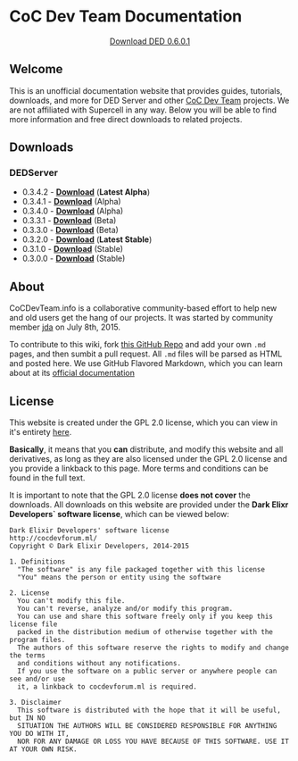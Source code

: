 # CoC Dev Team Documentation

<center><a href="https://cocdevteam.info/downloads/DEDServer-0.3.4.2.zip" class="btn btn-primary">Download DED 0.6.0.1</a></center>

## Welcome
This is an unofficial documentation website that provides guides, tutorials, downloads, and more for DED Server and other [CoC Dev Team](http://www.cocdevteam.com/) projects. We are not affiliated with Supercell in any way. Below you will be able to find more information and free direct downloads to related projects.

## Downloads

### DEDServer

 * 0.3.4.2 - **[Download](https://cocdevteam.info/downloads/DEDServer-0.3.4.2.zip)** (**Latest Alpha**)
 * 0.3.4.1 - **[Download](https://cocdevteam.info/downloads/DEDServer-0.3.4.1.zip)** (Alpha)
 * 0.3.4.0 - **[Download](https://cocdevteam.info/downloads/DEDServer-0.3.4.0.zip)** (Alpha)
 * 0.3.3.1 - **[Download](https://cocdevteam.info/downloads/DEDServer-0.3.3.1.zip)** (Beta)
 * 0.3.3.0 - **[Download](https://cocdevteam.info/downloads/DEDServer-0.3.3.0.zip)** (Beta)
 * 0.3.2.0 - **[Download](https://cocdevteam.info/downloads/DEDServer-0.3.2.0.zip)** (**Latest Stable**)
 * 0.3.1.0 - **[Download](https://cocdevteam.info/downloads/DEDServer-0.3.1.0.zip)** (Stable)
 * 0.3.0.0 - **[Download](https://cocdevteam.info/downloads/DEDServer-0.3.0.0.zip)** (Stable)

## About
CoCDevTeam.info is a collaborative community-based effort to help new and old users get the hang of our projects. It was started by community member [jda](http://www.cocdevteam.com/forum/member.php?action=profile&uid=209) on July 8th, 2015. 

To contribute to this wiki, fork [this GitHub Repo](https://github.com/JonahAragon/ded-info) and add your own `.md` pages, and then sumbit a pull request. All `.md` files will be parsed as HTML and posted here. We use GitHub Flavored Markdown, which you can learn about at its [official documentation](https://help.github.com/articles/github-flavored-markdown/)

## License
This website is created under the GPL 2.0 license, which you can view in it's entirety [here](http://cocdevteam.info/LICENSE).

**Basically**, it means that you **can** distribute, and modify this website and all derivatives, as long as they are also licensed under the GPL 2.0 license and you provide a linkback to this page. More terms and conditions can be found in the full text.

It is important to note that the GPL 2.0 license **does not cover** the downloads. All downloads on this website are provided under the **Dark Elixr Developers` software license**, which can be viewed below:

```
Dark Elixir Developers' software license
http://cocdevforum.ml/
Copyright © Dark Elixir Developers, 2014-2015

1. Definitions
  "The software" is any file packaged together with this license
  "You" means the person or entity using the software

2. License
  You can't modify this file.
  You can't reverse, analyze and/or modify this program.
  You can use and share this software freely only if you keep this license file
  packed in the distribution medium of otherwise together with the program files.
  The authors of this software reserve the rights to modify and change the terms
  and conditions without any notifications.
  If you use the software on a public server or anywhere people can see and/or use
  it, a linkback to cocdevforum.ml is required.
  
3. Disclaimer
  This software is distributed with the hope that it will be useful, but IN NO
  SITUATION THE AUTHORS WILL BE CONSIDERED RESPONSIBLE FOR ANYTHING YOU DO WITH IT,
  NOR FOR ANY DAMAGE OR LOSS YOU HAVE BECAUSE OF THIS SOFTWARE. USE IT AT YOUR OWN RISK.
```
